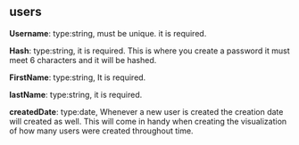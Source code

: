 ## users

**Username**: type:string, must be unique. it is required.

**Hash**: type:string, it is required. This is where you create a password it must meet 6 characters and it will be hashed.

**FirstName**: type:string, It is required.

**lastName**: type:string, it is required.

**createdDate**: type:date, Whenever a new user is created the creation date will created as well. This will come in handy when creating the visualization of how many users were created throughout time.
